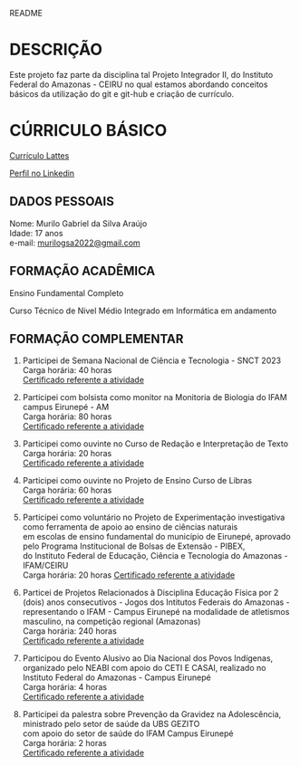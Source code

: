 README

# DESCRIÇÃO

Este projeto faz parte da disciplina tal Projeto Integrador II, do Instituto Federal do Amazonas - CEIRU no qual estamos abordando conceitos básicos da utilização do git e git-hub e criação de currículo.

# CÚRRICULO BÁSICO

[Currículo Lattes](http://lattes.cnpq.br/4472739782535691)

[Perfil no Linkedin](https://www.linkedin.com/in/murilo-gabriel-da-silva-ara%C3%BAjo-a7a8222bb)
## DADOS PESSOAIS

Nome: Murilo Gabriel da Silva Araújo\
Idade: 17 anos\
e-mail: murilogsa2022@gmail.com

## FORMAÇÃO ACADÊMICA

Ensino Fundamental Completo 

Curso Técnico de Nivel Médio Integrado em Informática em andamento 

## FORMAÇÃO COMPLEMENTAR

1. Participei de Semana Nacional de Ciência e Tecnologia - SNCT 2023\
   Carga horária: 40 horas\
   [Certificado referente a atividade](certificado_1.pdf)
   
2. Participei com bolsista como monitor na Monitoria de Biologia do IFAM campus Eirunepé - AM\
   Carga horária: 80 horas\
   [Certificado referente a atividade](certificado_2.pdf)
   
3. Participei como ouvinte no Curso de Redação e Interpretação de Texto\
   Carga horária: 20 horas\
   [Certificado referente a atividade](certificado_3.pdf)

4. Participei como ouvinte no Projeto de Ensino Curso de Libras\
   Carga horária: 60 horas\
   [Certificado referente a atividade](certificado_4.pdf)

5. Participei como voluntário no Projeto de Experimentação investigativa como ferramenta de apoio ao ensino de ciências naturais\
   em escolas de ensino fundamental do município de Eirunepé, aprovado pelo Programa Institucional de Bolsas de Extensão - PIBEX,\
   do Instituto Federal de Educação, Ciência e Tecnologia do Amazonas - IFAM/CEIRU\
   Carga horária: 20 horas
   [Certificado referente a atividade](certificado_5.pdf)
   
6. Particei de Projetos Relacionados à Disciplina Educação Física por 2 (dois) anos consecutivos - Jogos dos Intitutos Federais do Amazonas -\
   representando o IFAM - Campus Eirunepé na modalidade de atletismos masculino, na competição regional (Amazonas)\
   Carga horária: 240 horas\
   [Certificado referente a atividade](certificado_6.pdf)

7. Participou do Evento Alusivo ao Dia Nacional dos Povos Indígenas, organizado pelo NEABI com apoio do CETI E CASAI, realizado no\
   Instituto Federal do Amazonas - Campus Eirunepé\
   Carga horária: 4 horas\
   [Certificado referente a atividade](certificado_7.pdf)

8. Participei da palestra sobre Prevenção da Gravidez na Adolescência, ministrado pelo setor de saúde da UBS GEZITO\
   com apoio do setor de saúde do IFAM Campus Eirunepé\
   Carga horária: 2 horas\
   [Certificado referente a atividade](certificado_8.pdf)
